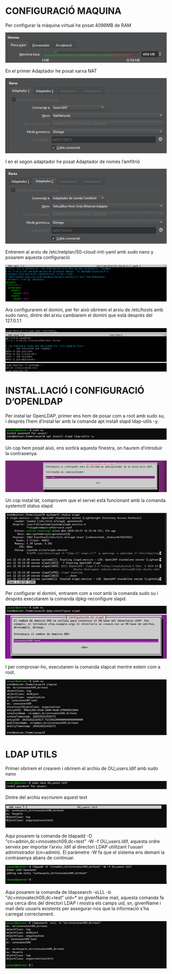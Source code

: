 # CONFIGURACIÓ MAQUINA  
Per configurar la màquina virtual he posat 4096MB de RAM  

![](img/image1.png)

En el primer Adaptador he posat xarxa NAT  

![](img/image2.png)

I en el segon adaptador he posat Adaptador de només l’amfitrió  

![](img/image3.png)

Entrerem al arxiu de /etc/netplan/50-cloud-init-yaml amb sudo nano y posarem aquesta configuració  

![](img/image4.png)

Ara configurarem el domini, per fer això obrirem el arxiu de /etc/hosts amb sudo nano, dintre del arxiu cambiarem el domini que està després del 127.0.1.1  

![](img/image5.png)
![](img/image6.png)
![](img/image7.png)

# INSTAL.LACIÓ I CONFIGURACIÓ D’OPENLDAP  

Per instal·lar OpenLDAP, primer ens hem de posar com a root amb sudo su, i després l’hem d’instal·lar amb la comanda apt install slapd ldap-utils -y.  

![](img/image8.png)

Un cop hem posat això, ens sortirà aquesta finestra, on haurem d’introduir la contrasenya.  

![](img/image9.png)

Un cop instal·lat, comprovem que el servei està funcionant amb la comanda systemctl status slapd.  

![](img/image10.png)

Per configurar el domini, entrarem com a root amb la comanda sudo su i després executarem la comanda dpkg-reconfigure slapd.  

![](img/image11.png)
![](img/image12.png)

I per comprovar-ho, executarem la comanda slapcat mentre estem com a root.  

![](img/image13.png)

# LDAP UTILS
Primer obrirem el crearem i obrirem el archiu de OU_users.ldif amb sudo nano

![](img/image14.png)

Dintre del archiu escriurem aquest text

![](img/image15.png)

Aqui posarem la comanda de ldapadd -D "cn=admin,dc=innovatech09,dc=test" -W -f OU_users.ldif, aquesta ordre serveix per importar l’arxiu .ldif al directori LDAP utilitzant l’usuari administrador (cn=admin). El paràmetre -W fa que el sistema ens demani la contrasenya abans de continuar.

![](img/image16.png)

Aqui posarem la comanda de ldapsearch -xLLL -b "dc=innovatech09,dc=test" uid=* sn givenName mail, aquesta comanda fa una cerca dins del directori LDAP i mostra els camps uid, sn, givenName i mail dels usuaris existents per assegurar-nos que la informació s’ha carregat correctament.

![](img/image17.png)
